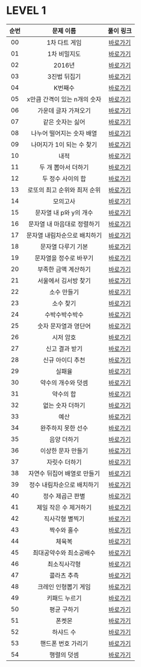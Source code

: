 # LEVEL 1

| 순번 | 문제 이름 | 풀이 링크 |
| :--: |:--: |:--: |
|00|1차 다트 게임|[바로가기](https://github.com/westreed/ProgrammersAlgorithm/blob/main/lv1/1%EC%B0%A8%20%EB%8B%A4%ED%8A%B8%20%EA%B2%8C%EC%9E%84.py)|
|01|1차 비밀지도|[바로가기](https://github.com/westreed/ProgrammersAlgorithm/blob/main/lv1/1%EC%B0%A8%20%EB%B9%84%EB%B0%80%EC%A7%80%EB%8F%84.py)|
|02|2016년|[바로가기](https://github.com/westreed/ProgrammersAlgorithm/blob/main/lv1/2016%EB%85%84.py)|
|03|3진법 뒤집기|[바로가기](https://github.com/westreed/ProgrammersAlgorithm/blob/main/lv1/3%EC%A7%84%EB%B2%95%20%EB%92%A4%EC%A7%91%EA%B8%B0.py)|
|04|K번째수|[바로가기](https://github.com/westreed/ProgrammersAlgorithm/blob/main/lv1/K%EB%B2%88%EC%A7%B8%EC%88%98.py)|
|05|x만큼 간격이 있는 n개의 숫자|[바로가기](https://github.com/westreed/ProgrammersAlgorithm/blob/main/lv1/x%EB%A7%8C%ED%81%BC%20%EA%B0%84%EA%B2%A9%EC%9D%B4%20%EC%9E%88%EB%8A%94%20n%EA%B0%9C%EC%9D%98%20%EC%88%AB%EC%9E%90.py)|
|06|가운데 글자 가져오기|[바로가기](https://github.com/westreed/ProgrammersAlgorithm/blob/main/lv1/%EA%B0%80%EC%9A%B4%EB%8D%B0%20%EA%B8%80%EC%9E%90%20%EA%B0%80%EC%A0%B8%EC%98%A4%EA%B8%B0.py)|
|07|같은 숫자는 싫어|[바로가기](https://github.com/westreed/ProgrammersAlgorithm/blob/main/lv1/%EA%B0%99%EC%9D%80%20%EC%88%AB%EC%9E%90%EB%8A%94%20%EC%8B%AB%EC%96%B4.py)|
|08|나누어 떨어지는 숫자 배열|[바로가기](https://github.com/westreed/ProgrammersAlgorithm/blob/main/lv1/%EB%82%98%EB%88%84%EC%96%B4%20%EB%96%A8%EC%96%B4%EC%A7%80%EB%8A%94%20%EC%88%AB%EC%9E%90%20%EB%B0%B0%EC%97%B4.py)|
|09|나머지가 1이 되는 수 찾기|[바로가기](https://github.com/westreed/ProgrammersAlgorithm/blob/main/lv1/%EB%82%98%EB%A8%B8%EC%A7%80%EA%B0%80%201%EC%9D%B4%20%EB%90%98%EB%8A%94%20%EC%88%98%20%EC%B0%BE%EA%B8%B0.py)|
|10|내적|[바로가기](https://github.com/westreed/ProgrammersAlgorithm/blob/main/lv1/%EB%82%B4%EC%A0%81.py)|
|11|두 개 뽑아서 더하기|[바로가기](https://github.com/westreed/ProgrammersAlgorithm/blob/main/lv1/%EB%91%90%20%EA%B0%9C%20%EB%BD%91%EC%95%84%EC%84%9C%20%EB%8D%94%ED%95%98%EA%B8%B0.py)|
|12|두 정수 사이의 합|[바로가기](https://github.com/westreed/ProgrammersAlgorithm/blob/main/lv1/%EB%91%90%20%EC%A0%95%EC%88%98%20%EC%82%AC%EC%9D%B4%EC%9D%98%20%ED%95%A9.py)|
|13|로또의 최고 순위와 최저 순위|[바로가기](https://github.com/westreed/ProgrammersAlgorithm/blob/main/lv1/%EB%A1%9C%EB%98%90%EC%9D%98%20%EC%B5%9C%EA%B3%A0%20%EC%88%9C%EC%9C%84%EC%99%80%20%EC%B5%9C%EC%A0%80%20%EC%88%9C%EC%9C%84.py)|
|14|모의고사|[바로가기](https://github.com/westreed/ProgrammersAlgorithm/blob/main/lv1/%EB%AA%A8%EC%9D%98%EA%B3%A0%EC%82%AC.py)|
|15|문자열 내 p와 y의 개수|[바로가기](https://github.com/westreed/ProgrammersAlgorithm/blob/main/lv1/%EB%AC%B8%EC%9E%90%EC%97%B4%20%EB%82%B4%20p%EC%99%80%20y%EC%9D%98%20%EA%B0%9C%EC%88%98.py)|
|16|문자열 내 마음대로 정렬하기|[바로가기](https://github.com/westreed/ProgrammersAlgorithm/blob/main/lv1/%EB%AC%B8%EC%9E%90%EC%97%B4%20%EB%82%B4%20%EB%A7%88%EC%9D%8C%EB%8C%80%EB%A1%9C%20%EC%A0%95%EB%A0%AC%ED%95%98%EA%B8%B0.py)|
|17|문자열 내림차순으로 배치하기|[바로가기](https://github.com/westreed/ProgrammersAlgorithm/blob/main/lv1/%EB%AC%B8%EC%9E%90%EC%97%B4%20%EB%82%B4%EB%A6%BC%EC%B0%A8%EC%88%9C%EC%9C%BC%EB%A1%9C%20%EB%B0%B0%EC%B9%98%ED%95%98%EA%B8%B0.py)|
|18|문자열 다루기 기본|[바로가기](https://github.com/westreed/ProgrammersAlgorithm/blob/main/lv1/%EB%AC%B8%EC%9E%90%EC%97%B4%20%EB%8B%A4%EB%A3%A8%EA%B8%B0%20%EA%B8%B0%EB%B3%B8.py)|
|19|문자열을 정수로 바꾸기|[바로가기](https://github.com/westreed/ProgrammersAlgorithm/blob/main/lv1/%EB%AC%B8%EC%9E%90%EC%97%B4%EC%9D%84%20%EC%A0%95%EC%88%98%EB%A1%9C%20%EB%B0%94%EA%BE%B8%EA%B8%B0.py)|
|20|부족한 금액 계산하기|[바로가기](https://github.com/westreed/ProgrammersAlgorithm/blob/main/lv1/%EB%B6%80%EC%A1%B1%ED%95%9C%20%EA%B8%88%EC%95%A1%20%EA%B3%84%EC%82%B0%ED%95%98%EA%B8%B0.py)|
|21|서울에서 김서방 찾기|[바로가기](https://github.com/westreed/ProgrammersAlgorithm/blob/main/lv1/%EC%84%9C%EC%9A%B8%EC%97%90%EC%84%9C%20%EA%B9%80%EC%84%9C%EB%B0%A9%20%EC%B0%BE%EA%B8%B0.py)|
|22|소수 만들기|[바로가기](https://github.com/westreed/ProgrammersAlgorithm/blob/main/lv1/%EC%86%8C%EC%88%98%20%EB%A7%8C%EB%93%A4%EA%B8%B0.py)|
|23|소수 찾기|[바로가기](https://github.com/westreed/ProgrammersAlgorithm/blob/main/lv1/%EC%86%8C%EC%88%98%20%EC%B0%BE%EA%B8%B0.py)|
|24|수박수박수박수|[바로가기](https://github.com/westreed/ProgrammersAlgorithm/blob/main/lv1/%EC%88%98%EB%B0%95%EC%88%98%EB%B0%95%EC%88%98%EB%B0%95%EC%88%98.py)|
|25|숫자 문자열과 영단어|[바로가기](https://github.com/westreed/ProgrammersAlgorithm/blob/main/lv1/%EC%88%AB%EC%9E%90%20%EB%AC%B8%EC%9E%90%EC%97%B4%EA%B3%BC%20%EC%98%81%EB%8B%A8%EC%96%B4.py)|
|26|시저 암호|[바로가기](https://github.com/westreed/ProgrammersAlgorithm/blob/main/lv1/%EC%8B%9C%EC%A0%80%20%EC%95%94%ED%98%B8.py)|
|27|신고 결과 받기|[바로가기](https://github.com/westreed/ProgrammersAlgorithm/blob/main/lv1/%EC%8B%A0%EA%B3%A0%20%EA%B2%B0%EA%B3%BC%20%EB%B0%9B%EA%B8%B0.py)|
|28|신규 아이디 추천|[바로가기](https://github.com/westreed/ProgrammersAlgorithm/blob/main/lv1/%EC%8B%A0%EA%B7%9C%20%EC%95%84%EC%9D%B4%EB%94%94%20%EC%B6%94%EC%B2%9C.py)|
|29|실패율|[바로가기](https://github.com/westreed/ProgrammersAlgorithm/blob/main/lv1/%EC%8B%A4%ED%8C%A8%EC%9C%A8.py)|
|30|약수의 개수와 덧셈|[바로가기](https://github.com/westreed/ProgrammersAlgorithm/blob/main/lv1/%EC%95%BD%EC%88%98%EC%9D%98%20%EA%B0%9C%EC%88%98%EC%99%80%20%EB%8D%A7%EC%85%88.py)|
|31|약수의 합|[바로가기](https://github.com/westreed/ProgrammersAlgorithm/blob/main/lv1/%EC%95%BD%EC%88%98%EC%9D%98%20%ED%95%A9.py)|
|32|없는 숫자 더하기|[바로가기](https://github.com/westreed/ProgrammersAlgorithm/blob/main/lv1/%EC%97%86%EB%8A%94%20%EC%88%AB%EC%9E%90%20%EB%8D%94%ED%95%98%EA%B8%B0.py)|
|33|예산|[바로가기](https://github.com/westreed/ProgrammersAlgorithm/blob/main/lv1/%EC%98%88%EC%82%B0.py)|
|34|완주하지 못한 선수|[바로가기](https://github.com/westreed/ProgrammersAlgorithm/blob/main/lv1/%EC%99%84%EC%A3%BC%ED%95%98%EC%A7%80%20%EB%AA%BB%ED%95%9C%20%EC%84%A0%EC%88%98.py)|
|35|음양 더하기|[바로가기](https://github.com/westreed/ProgrammersAlgorithm/blob/main/lv1/%EC%9D%8C%EC%96%91%20%EB%8D%94%ED%95%98%EA%B8%B0.py)|
|36|이상한 문자 만들기|[바로가기](https://github.com/westreed/ProgrammersAlgorithm/blob/main/lv1/%EC%9D%B4%EC%83%81%ED%95%9C%20%EB%AC%B8%EC%9E%90%20%EB%A7%8C%EB%93%A4%EA%B8%B0.py)|
|37|자릿수 더하기|[바로가기](https://github.com/westreed/ProgrammersAlgorithm/blob/main/lv1/%EC%9E%90%EB%A6%BF%EC%88%98%20%EB%8D%94%ED%95%98%EA%B8%B0.py)|
|38|자연수 뒤집어 배열로 만들기|[바로가기](https://github.com/westreed/ProgrammersAlgorithm/blob/main/lv1/%EC%9E%90%EC%97%B0%EC%88%98%20%EB%92%A4%EC%A7%91%EC%96%B4%20%EB%B0%B0%EC%97%B4%EB%A1%9C%20%EB%A7%8C%EB%93%A4%EA%B8%B0.py)|
|39|정수 내림차순으로 배치하기|[바로가기](https://github.com/westreed/ProgrammersAlgorithm/blob/main/lv1/%EC%A0%95%EC%88%98%20%EB%82%B4%EB%A6%BC%EC%B0%A8%EC%88%9C%EC%9C%BC%EB%A1%9C%20%EB%B0%B0%EC%B9%98%ED%95%98%EA%B8%B0.py)|
|40|정수 제곱근 판별|[바로가기](https://github.com/westreed/ProgrammersAlgorithm/blob/main/lv1/%EC%A0%95%EC%88%98%20%EC%A0%9C%EA%B3%B1%EA%B7%BC%20%ED%8C%90%EB%B3%84.py)|
|41|제일 작은 수 제거하기|[바로가기](https://github.com/westreed/ProgrammersAlgorithm/blob/main/lv1/%EC%A0%9C%EC%9D%BC%20%EC%9E%91%EC%9D%80%20%EC%88%98%20%EC%A0%9C%EA%B1%B0%ED%95%98%EA%B8%B0.py)|
|42|직사각형 별찍기|[바로가기](https://github.com/westreed/ProgrammersAlgorithm/blob/main/lv1/%EC%A7%81%EC%82%AC%EA%B0%81%ED%98%95%20%EB%B3%84%EC%B0%8D%EA%B8%B0.py)|
|43|짝수와 홀수|[바로가기](https://github.com/westreed/ProgrammersAlgorithm/blob/main/lv1/%EC%A7%9D%EC%88%98%EC%99%80%20%ED%99%80%EC%88%98.py)|
|44|체육복|[바로가기](https://github.com/westreed/ProgrammersAlgorithm/blob/main/lv1/%EC%B2%B4%EC%9C%A1%EB%B3%B5.py)|
|45|최대공약수와 최소공배수|[바로가기](https://github.com/westreed/ProgrammersAlgorithm/blob/main/lv1/%EC%B5%9C%EB%8C%80%EA%B3%B5%EC%95%BD%EC%88%98%EC%99%80%20%EC%B5%9C%EC%86%8C%EA%B3%B5%EB%B0%B0%EC%88%98.py)|
|46|최소직사각형|[바로가기](https://github.com/westreed/ProgrammersAlgorithm/blob/main/lv1/%EC%B5%9C%EC%86%8C%EC%A7%81%EC%82%AC%EA%B0%81%ED%98%95.py)|
|47|콜라츠 추측|[바로가기](https://github.com/westreed/ProgrammersAlgorithm/blob/main/lv1/%EC%BD%9C%EB%9D%BC%EC%B8%A0%20%EC%B6%94%EC%B8%A1.py)|
|48|크레인 인형뽑기 게임|[바로가기](https://github.com/westreed/ProgrammersAlgorithm/blob/main/lv1/%ED%81%AC%EB%A0%88%EC%9D%B8%20%EC%9D%B8%ED%98%95%EB%BD%91%EA%B8%B0%20%EA%B2%8C%EC%9E%84.py)|
|49|키패드 누르기|[바로가기](https://github.com/westreed/ProgrammersAlgorithm/blob/main/lv1/%ED%82%A4%ED%8C%A8%EB%93%9C%20%EB%88%84%EB%A5%B4%EA%B8%B0.py)|
|50|평균 구하기|[바로가기](https://github.com/westreed/ProgrammersAlgorithm/blob/main/lv1/%ED%8F%89%EA%B7%A0%20%EA%B5%AC%ED%95%98%EA%B8%B0.py)|
|51|폰켓몬|[바로가기](https://github.com/westreed/ProgrammersAlgorithm/blob/main/lv1/%ED%8F%B0%EC%BC%93%EB%AA%AC.py)|
|52|하샤드 수|[바로가기](https://github.com/westreed/ProgrammersAlgorithm/blob/main/lv1/%ED%95%98%EC%83%A4%EB%93%9C%20%EC%88%98.py)|
|53|핸드폰 번호 가리기|[바로가기](https://github.com/westreed/ProgrammersAlgorithm/blob/main/lv1/%ED%95%B8%EB%93%9C%ED%8F%B0%20%EB%B2%88%ED%98%B8%20%EA%B0%80%EB%A6%AC%EA%B8%B0.py)|
|54|행렬의 덧셈|[바로가기](https://github.com/westreed/ProgrammersAlgorithm/blob/main/lv1/%ED%96%89%EB%A0%AC%EC%9D%98%20%EB%8D%A7%EC%85%88.py)|
